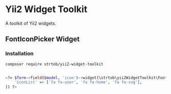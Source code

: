 # Yii2 Widget Toolkit

A toolkit of Yii2 widgets.

## FontIconPicker Widget

### Installation

```bash
composer require strtob/yii2-widget-toolkit


<?= $form->field($model, 'icon')->widget(\strtob\yii2WidgetToolkit\FontIconPicker\FontIconPicker::class, [
    'iconList' => ['fa fa-user', 'fa fa-home', 'fa fa-cog'], 
]) ?>
